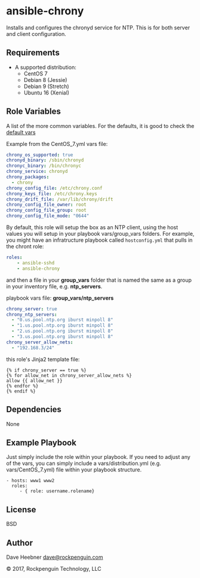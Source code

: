 ansible-chrony
=========

Installs and configures the chronyd service for NTP.  This is for both server and client configuration.

Requirements
------------

* A supported distribution:
  * CentOS 7
  * Debian 8 (Jessie)
  * Debian 9 (Stretch)
  * Ubuntu 16 (Xenial)

Role Variables
--------------

A list of the more common variables. For the defaults, it is good to check the [default vars](defaults/main.yml)

Example from the CentOS_7.yml vars file:

```yaml
chrony_os_supported: true
chronyd_binary: /sbin/chronyd
chronyc_binary: /bin/chronyc
chrony_service: chronyd
chrony_packages:
  - chrony
chrony_config_file: /etc/chrony.conf
chrony_keys_file: /etc/chrony.keys
chrony_drift_file: /var/lib/chrony/drift
chrony_config_file_owner: root
chrony_config_file_group: root
chrony_config_file_mode: "0644"
```
By default, this role will setup the box as an NTP client, using the host values you will setup in your playbook vars/group_vars folders.  For example, you might have an infratructure playbook called `hostconfig.yml` that pulls in the chront role:

```yaml
roles:
    - ansible-sshd
    - ansible-chrony
```
and then a file in your **group_vars** folder that is named the same as a group in your inventory file, e.g. **ntp_servers**.

playbook vars file: **group_vars/ntp_servers**
```yaml
chrony_server: true
chrony_ntp_servers:
  - "0.us.pool.ntp.org iburst minpoll 8"
  - "1.us.pool.ntp.org iburst minpoll 8"
  - "2.us.pool.ntp.org iburst minpoll 8"
  - "3.us.pool.ntp.org iburst minpoll 8"
chrony_server_allow_nets:
  - "192.168.3/24"
```
this role's Jinja2 template file:
```jinja2
{% if chrony_server == true %}
{% for allow_net in chrony_server_allow_nets %}
allow {{ allow_net }}
{% endfor %}
{% endif %}
```

Dependencies
------------

None

Example Playbook
----------------

Just simply include the role within your playbook. If you need to adjust any of the vars, you can simply include a vars/distribution.yml (e.g. vars/CentOS_7.yml) file within your playbook structure.

    - hosts: www1 www2
      roles:
         - { role: username.rolename}

License
-------

BSD

## Author

Dave Heebner <dave@rockpenguin.com>

&copy; 2017, Rockpenguin Technology, LLC
